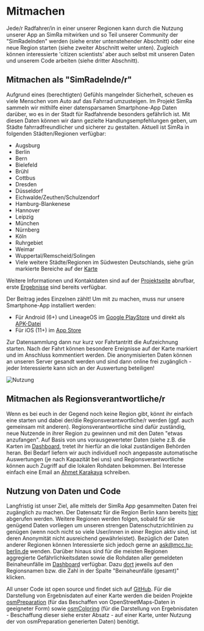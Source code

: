 # Mitmachen

Jede/r Radfahrer/in in einer unserer Regionen kann durch die Nutzung unserer App an SimRa mitwirken und so Teil unserer Community der "SimRadelnden" werden (siehe erster untenstehender Abschnitt) oder eine neue Region starten (siehe zweiter Abschnitt weiter unten). Zugleich können interessierte 'citizen scientists' aber auch selbst mit unseren Daten und unserem Code arbeiten (siehe dritter Abschnitt).  

## Mitmachen als "SimRadelnde/r"

Aufgrund eines (berechtigten) Gefühls mangelnder Sicherheit, scheuen es viele Menschen vom Auto auf das Fahrrad umzusteigen.
Im Projekt SimRa sammeln wir mithilfe einer datensparsamen Smartphone-App Daten darüber, wo es in der Stadt für Radfahrende besonders gefährlich ist.
Mit diesen Daten können wir dann gezielte Handlungsempfehlungen geben, um Städte fahrradfreundlicher und sicherer zu gestalten.
Aktuell ist SimRa in folgenden Städten/Regionen verfügbar:
- Augsburg
- Berlin
- Bern
- Bielefeld
- Brühl
- Cottbus
- Dresden
- Düsseldorf
- Eichwalde/Zeuthen/Schulzendorf
- Hamburg-Blankenese
- Hannover
- Leipzig
- München
- Nürnberg
- Köln
- Ruhrgebiet
- Weimar
- Wuppertal/Remscheid/Solingen
- Viele weitere Städte/Regionen im Südwesten Deutschlands, siehe grün markierte Bereiche auf der [Karte](./resources/region_map.png)

Weitere Informationen und Kontaktdaten sind auf der [Projektseite](https://www.digital-future.berlin/forschung/projekte/simra/) abrufbar, erste [Ergebnisse](./index.md) sind bereits verfügbar.

Der Beitrag jedes Einzelnen zählt! Um mit zu machen, muss nur unsere Smartphone-App installiert werden:
- Für Android (6+) und LineageOS im [Google PlayStore](https://play.google.com/store/apps/details?id=de.tuberlin.mcc.simra.app) und direkt als [APK-Datei](http://www.redaktion.tu-berlin.de/fileadmin/fg344/simra/SimRa.apk)
- Für iOS (11+) im [App Store](https://itunes.apple.com/de/app/simra/id1459516968?mt=8)

Zur Datensammlung dann nur kurz vor Fahrtantritt die Aufzeichnung starten.
Nach der Fahrt können besondere Ereignisse auf der Karte markiert und im Anschluss kommentiert werden.
Die anonymisierten Daten können an unseren Server gesandt werden und sind dann online frei zugänglich - jeder Interessierte kann sich an der Auswertung beteiligen!

![Nutzung](./resources/usage.png)

## Mitmachen als Regionsverantwortliche/r
Wenn es bei euch in der Gegend noch keine Region gibt, könnt ihr einfach eine starten und dabei der/die Regionsverantwortliche/r werden (ggf. auch gemeinsam mit anderen). Regionsverantwortliche sind dafür zuständig, neue Nutzende in ihrer Region zu gewinnen und mit den Daten "etwas anzufangen". Auf Basis von uns vorausgewerteter Daten (siehe z.B. die Karten im [Dashboard](https://simra-project.github.io/dashboard/), tretet ihr hierfür an die lokal zuständigen Behörden heran. Bei Bedarf liefern wir auch individuell noch angepasste automatische Auswertungen (je nach Kapazität bei uns) und Regionsverantwortliche können auch Zugriff auf die lokalen Rohdaten bekommen. Bei Interesse einfach eine Email an [Ahmet Karakaya](mailto:ask@mcc.tu-berlin.de) schreiben.

## Nutzung von Daten und Code

Langfristig ist unser Ziel, alle mittels der SimRa App gesammelten Daten frei zugänglich zu machen. Der Datensatz für die Region Berlin kann bereits [hier](https://github.com/simra-project/dataset) abgerufen werden. Weitere Regionen werden folgen, sobald für sie genügend Daten vorliegen um unseren strengen Datenschutzrichtlinien zu genügen (wenn noch nicht so viele User/innen in einer Region aktiv sind, ist deren Anonymität nicht ausreichend gewährleistet). Bezüglich der Daten anderer Regionen können Interessierte sich jedoch gerne an ask@mcc.tu-berlin.de wenden. Darüber hinaus sind für die meisten Regionen aggregierte Gefährlichkeitsdaten sowie die Rohdaten aller gemeldeten Beinaheunfälle im [Dashboard](https://simra-project.github.io/dashboard/) verfügbar. Dazu [dort](https://simra-project.github.io/dashboard/) jeweils auf den Regionsnamen bzw. die Zahl in der Spalte "Beinaheunfälle (gesamt)" klicken.

All unser Code ist open source und findet sich auf [GitHub](https://github.com/simra-project). Für die Darstellung von Ergebnisdaten auf einer Karte werden die beiden Projekte [osmPreparation](https://github.com/simra-project/osmPreparation) (für das Beschaffen von OpenStreetMaps-Daten in geeigneter Form) sowie [osmColoring](https://github.com/simra-project/osmColoring) (für die Darstellung von Ergebnisdaten - Beschaffung dieser siehe erster Absatz - auf einer Karte, unter Nutzung der von osmPreparation generierten Daten) benötigt.

